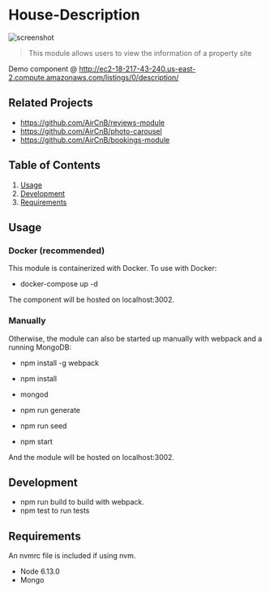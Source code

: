 # House-Description

![screenshot](house-description/assets/screenshot.png)

> This module allows users to view the information of a property site

Demo component @ http://ec2-18-217-43-240.us-east-2.compute.amazonaws.com/listings/0/description/

## Related Projects
  * https://github.com/AirCnB/reviews-module
  * https://github.com/AirCnB/photo-carousel
  * https://github.com/AirCnB/bookings-module
  
## Table of Contents
  1. [Usage](#Usage)
  1. [Development](#requirements)
  1. [Requirements](#development)
  
## Usage 

### Docker (recommended)
This module is containerized with Docker. To use with Docker:

  * docker-compose up -d
  
The component will be hosted on localhost:3002.

### Manually 

Otherwise, the module can also be started up manually with webpack and a running MongoDB:

  * npm install -g webpack

  * npm install

  * mongod

  * npm run generate

  * npm run seed

  * npm start

And the module will be hosted on localhost:3002.

## Development

  * npm run build to build with webpack.
  * npm test to run tests

## Requirements 


An nvmrc file is included if using nvm.

  * Node 6.13.0
  * Mongo




